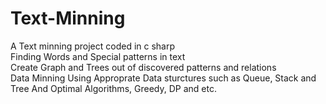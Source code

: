 # Text-Minning
A Text minning project coded in c sharp <br/>
Finding Words and Special patterns in text <br/>
Create Graph and Trees out of discovered patterns and relations <br/>
Data Minning Using Approprate Data sturctures such as Queue, Stack and Tree And Optimal Algorithms, Greedy, DP and etc. <br/>
